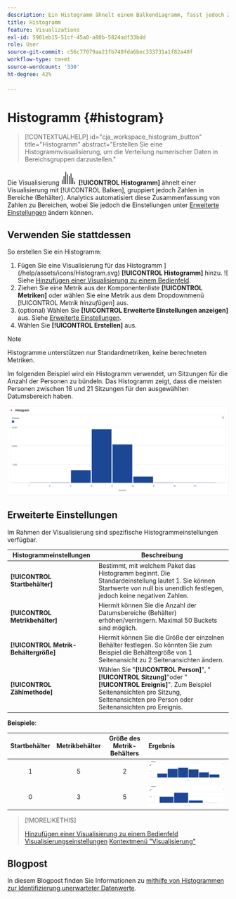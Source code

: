 ```yaml
---
description: Ein Histogramm ähnelt einem Balkendiagramm, fasst jedoch Zahlen zu Bereichen (Behältern) zusammen.
title: Histogramm
feature: Visualizations
exl-id: 5901eb15-51cf-45a0-a80b-5824adf33bdd
role: User
source-git-commit: c56c77079aa21fb740fda6bec333731a1f82a48f
workflow-type: tm+mt
source-wordcount: '330'
ht-degree: 42%

---
```


# Histogramm {#histogram}

<!-- markdownlint-disable MD034 -->

>[!CONTEXTUALHELP]
>id="cja_workspace_histogram_button"
>title="Histogramm"
>abstract="Erstellen Sie eine Histogrammvisualisierung, um die Verteilung numerischer Daten in Bereichsgruppen darzustellen."

<!-- markdownlint-enable MD034 -->


Die Visualisierung ![Histogramm](/help/assets/icons/Histogram.svg) **[!UICONTROL Histogramm]** ähnelt einer Visualisierung mit [!UICONTROL Balken], gruppiert jedoch Zahlen in Bereiche (Behälter). Analytics automatisiert diese Zusammenfassung von Zahlen zu Bereichen, wobei Sie jedoch die Einstellungen unter [Erweiterte Einstellungen](#advanced-settings) ändern können.

## Verwenden Sie stattdessen 

So erstellen Sie ein Histogramm:

1. Fügen Sie eine Visualisierung für das Histogramm ](/help/assets/icons/Histogram.svg) **[!UICONTROL Histogramm]** hinzu. ![ Siehe [Hinzufügen einer Visualisierung zu einem Bedienfeld](freeform-analysis-visualizations.md#add-visualizations-to-a-panel).
1. Ziehen Sie eine Metrik aus der Komponentenliste **[!UICONTROL Metriken]** oder wählen Sie eine Metrik aus dem Dropdownmenü [!UICONTROL *Metrik hinzufügen*] aus.
1. (optional) Wählen Sie **[!UICONTROL Erweiterte Einstellungen anzeigen]** aus. Siehe [Erweiterte Einstellungen](#advanced-settings).
1. Wählen Sie **[!UICONTROL Erstellen]** aus.

>[!NOTE]
>
>Histogramme unterstützen nur Standardmetriken, keine berechneten Metriken.

Im folgenden Beispiel wird ein Histogramm verwendet, um Sitzungen für die Anzahl der Personen zu bündeln. Das Histogramm zeigt, dass die meisten Personen zwischen 16 und 21 Sitzungen für den ausgewählten Datumsbereich haben.

![](assets/histogram.png)

## Erweiterte Einstellungen

Im Rahmen der Visualisierung sind spezifische Histogrammeinstellungen verfügbar.

| Histogrammeinstellungen | Beschreibung |
|---|---|
| **[!UICONTROL Startbehälter]** | Bestimmt, mit welchem Paket das Histogramm beginnt. Die Standardeinstellung lautet 1. Sie können Startwerte von null bis unendlich festlegen, jedoch keine negativen Zahlen. |
| **[!UICONTROL Metrikbehälter]** | Hiermit können Sie die Anzahl der Datumsbereiche (Behälter) erhöhen/verringern. Maximal 50 Buckets sind möglich. |
| **[!UICONTROL Metrik-Behältergröße]** | Hiermit können Sie die Größe der einzelnen Behälter festlegen. So könnten Sie zum Beispiel die Behältergröße von 1 Seitenansicht zu 2 Seitenansichten ändern. |
| **[!UICONTROL Zählmethode]** | Wählen Sie &quot;**[!UICONTROL Person]**&quot;, &quot;**[!UICONTROL Sitzung]**&quot;oder &quot;**[!UICONTROL Ereignis]**&quot;. Zum Beispiel Seitenansichten pro Sitzung, Seitenansichten pro Person oder Seitenansichten pro Ereignis. |

<!--Russ or Meike - Check Hit Type link above. -->

**Beispiele**:

| Startbehälter | Metrikbehälter | Größe des Metrik-Behälters | Ergebnis |
|:----:|:--:|:--:|:--|
| 1 | 5 | 2 | ![Histogramm, Anfangsbehälter 1, Metrikbehälter 5, Metrikbehälter 2](assets/histogram-1-5-2.png) |
| 0 | 3 | 5 | ![Histogramm, Anfangsbehälter 0, Metrikbehälter 3, Metrikbehälter 5](assets/histogram-0-3-5.png) |

>[!MORELIKETHIS]
>
>[Hinzufügen einer Visualisierung zu einem Bedienfeld](/help/analysis-workspace/visualizations/freeform-analysis-visualizations.md#add-visualizations-to-a-panel)
>[Visualisierungseinstellungen](/help/analysis-workspace/visualizations/freeform-analysis-visualizations.md#settings)
>[Kontextmenü &quot;Visualisierung&quot;](/help/analysis-workspace/visualizations/freeform-analysis-visualizations.md#context-menu)
>


## Blogpost

In diesem Blogpost finden Sie Informationen zu [mithilfe von Histogrammen zur Identifizierung unerwarteter Datenwerte](https://experienceleaguecommunities.adobe.com/t5/adobe-analytics-blogs/using-histograms-to-identify-unexpected-data-values/ba-p/596168).
